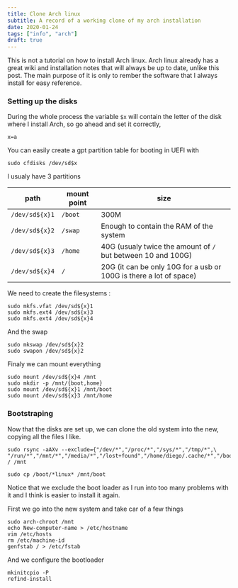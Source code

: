 ```yaml
---
title: Clone Arch linux
subtitle: A record of a working clone of my arch installation
date: 2020-01-24
tags: ["info", "arch"]
draft: true
---
```


This is not a tutorial on how to install Arch linux. Arch linux already
has a great wiki and installation notes that will always be up to date,
unlike this post. The main purpose of it is only to rember the software
that I always install for easy reference.

<!--more-->

### Setting up the disks

During the whole process the variable `$x` will contain the letter of the
disk where I install Arch, so go ahead and set it correctly,

    x=a

You can easily create a gpt partition table for booting in UEFI with

    sudo cfdisks /dev/sd$x

I usualy have 3 partitions

| path | mount point | size |
|-----|-------------|------|
| `/dev/sd${x}1` | `/boot` |  300M |
| `/dev/sd${x}2` | `/swap` | Enough to contain the RAM of the system |
| `/dev/sd${x}3` | `/home` |  40G (usualy twice the amount of `/` but between 10 and 100G) |
| `/dev/sd${x}4` | `/` |  20G (it can be only 10G for a usb or 100G is there a lot of space) |

We need to create the filesystems :

    sudo mkfs.vfat /dev/sd${x}1
    sudo mkfs.ext4 /dev/sd${x}3
    sudo mkfs.ext4 /dev/sd${x}4

And the swap

    sudo mkswap /dev/sd${x}2
    sudo swapon /dev/sd${x}2

Finaly we can mount everything

    sudo mount /dev/sd${x}4 /mnt
    sudo mkdir -p /mnt/{boot,home}
    sudo mount /dev/sd${x}1 /mnt/boot
    sudo mount /dev/sd${x}3 /mnt/home

### Bootstraping

Now that the disks are set up, we can clone the old system into the new,
copying all the files I like.

    sudo rsync -aAXv --exclude={"/dev/*","/proc/*","/sys/*","/tmp/*",\
    "/run/*","/mnt/*","/media/*","/lost+found","/home/diego/.cache/*","/boot/*"} / /mnt

    sudo cp /boot/*linux* /mnt/boot

Notice that we exclude the boot loader as I run into too many problems with it and I think
is easier to install it again.

First we go into the new system and take car of a few things

    sudo arch-chroot /mnt
    echo New-computer-name > /etc/hostname
    vim /etc/hosts
    rm /etc/machine-id
    genfstab / > /etc/fstab

And we configure the bootloader

    mkinitcpio -P
    refind-install

